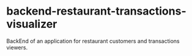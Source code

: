# backend-restaurant-transactions-visualizer
BackEnd of an application for restaurant customers and transactions viewers.
